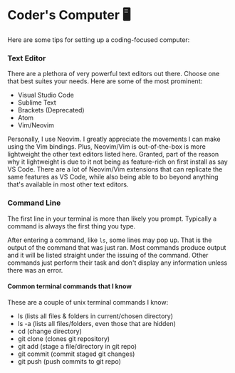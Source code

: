 # Coder's Computer 🖥️

Here are some tips for setting up a coding-focused computer:

### Text Editor

There are a plethora of very powerful text editors out there. Choose one that best suites your needs. Here are some of the most prominent:

- Visual Studio Code
- Sublime Text
- Brackets (Deprecated)
- Atom
- Vim/Neovim

Personally, I use Neovim. I greatly appreciate the movements I can make using the Vim bindings. Plus, Neovim/Vim is out-of-the-box is more lightweight the other text editors listed here. Granted, part of the reason why it lightweight is due to it not being as feature-rich on first install as say VS Code. There are a lot of Neovim/Vim extensions that can replicate the same features as VS Code, while also being able to bo beyond anything that's available in most other text editors.

### Command Line

The first line in your terminal is more than likely you prompt.
Typically a command is always the first thing you type.

After entering a command, like `ls`, some lines may pop up. That is the output of the command that was just ran. Most commands produce output and it will be listed straight under the issuing of the command. Other commands just perform their task and don't display any information unless there was an error.

#### Common terminal commands that  I know

These are a couple of unix terminal commands I know:

- ls (lists all files & folders in current/chosen directory)
- ls -a (lists all files/folders, even those that are hidden)
- cd (change directory)
- git clone (clones git repository)
- git add (stage a file/directory in git repo)
- git commit (commit staged git changes)
- git push (push commits to git repo)
